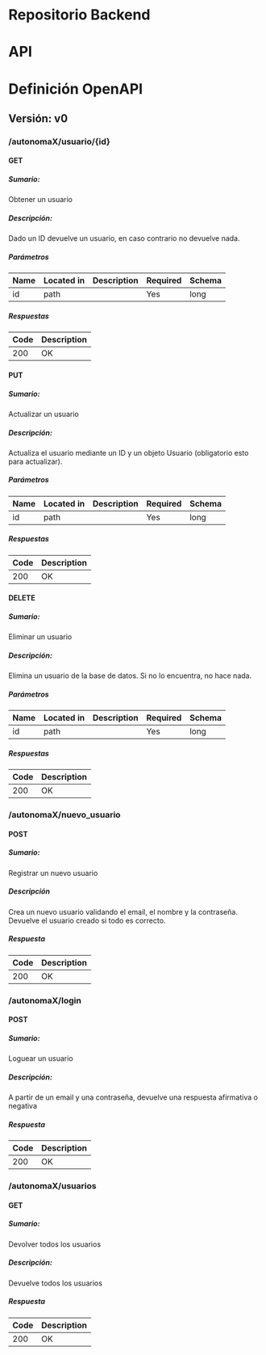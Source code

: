 # Repositorio Backend
# API 
# Definición OpenAPI
## Versión: v0

### /autonomaX/usuario/{id}

#### GET
##### Sumario:

Obtener un usuario

##### Descripción:

Dado un ID devuelve un usuario, en caso contrario no devuelve nada.

##### Parámetros

| Name | Located in | Description | Required | Schema |
| ---- | ---------- | ----------- | -------- | ---- |
| id | path |  | Yes | long |

##### Respuestas

| Code | Description |
| ---- | ----------- |
| 200 | OK |

#### PUT
##### Sumario:

Actualizar un usuario

##### Descripción:

Actualiza el usuario mediante un ID y un objeto Usuario (obligatorio esto para actualizar).

##### Parámetros

| Name | Located in | Description | Required | Schema |
| ---- | ---------- | ----------- | -------- | ---- |
| id | path |  | Yes | long |

##### Respuestas

| Code | Description |
| ---- | ----------- |
| 200 | OK |

#### DELETE
##### Sumario:

Eliminar un usuario

##### Descripción:

Elimina un usuario de la base de datos. Si no lo encuentra, no hace nada.

##### Parámetros

| Name | Located in | Description | Required | Schema |
| ---- | ---------- | ----------- | -------- | ---- |
| id | path |  | Yes | long |

##### Respuestas

| Code | Description |
| ---- | ----------- |
| 200 | OK |

### /autonomaX/nuevo_usuario

#### POST
##### Sumario:

Registrar un nuevo usuario

##### Descripción

Crea un nuevo usuario validando el email, el nombre y la contraseña. Devuelve el usuario creado si todo es correcto.

##### Respuesta

| Code | Description |
| ---- | ----------- |
| 200 | OK |

### /autonomaX/login

#### POST
##### Sumario:

Loguear un usuario

##### Descripción:

A partir de un email y una contraseña, devuelve una respuesta afirmativa o negativa

##### Respuesta

| Code | Description |
| ---- | ----------- |
| 200 | OK |

### /autonomaX/usuarios

#### GET
##### Sumario:

Devolver todos los usuarios

##### Descripción:

Devuelve todos los usuarios

##### Respuesta

| Code | Description |
| ---- | ----------- |
| 200 | OK |
